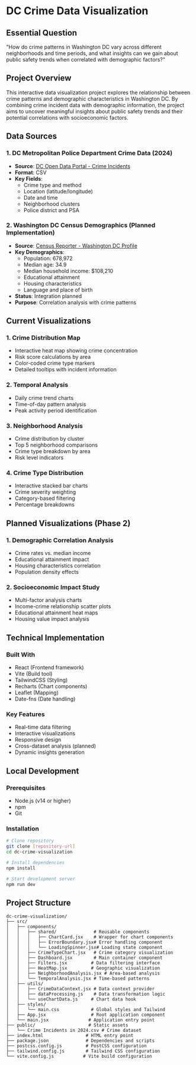 # DC Crime Data Visualization

## Essential Question
"How do crime patterns in Washington DC vary across different neighborhoods and time periods, and what insights can we gain about public safety trends when correlated with demographic factors?"

## Project Overview
This interactive data visualization project explores the relationship between crime patterns and demographic characteristics in Washington DC. By combining crime incident data with demographic information, the project aims to uncover meaningful insights about public safety trends and their potential correlations with socioeconomic factors.

## Data Sources

### 1. DC Metropolitan Police Department Crime Data (2024)
- **Source**: [DC Open Data Portal - Crime Incidents](https://catalog.data.gov/dataset/crime-incidents-in-2024)
- **Format**: CSV
- **Key Fields**:
  - Crime type and method
  - Location (latitude/longitude)
  - Date and time
  - Neighborhood clusters
  - Police district and PSA

### 2. Washington DC Census Demographics (Planned Implementation)
- **Source**: [Census Reporter - Washington DC Profile](https://censusreporter.org/profiles/16000US1150000-washington-dc/)
- **Key Demographics**:
  - Population: 678,972
  - Median age: 34.9
  - Median household income: $108,210
  - Educational attainment
  - Housing characteristics
  - Language and place of birth
- **Status**: Integration planned
- **Purpose**: Correlation analysis with crime patterns

## Current Visualizations

### 1. Crime Distribution Map
- Interactive heat map showing crime concentration
- Risk score calculations by area
- Color-coded crime type markers
- Detailed tooltips with incident information

### 2. Temporal Analysis
- Daily crime trend charts
- Time-of-day pattern analysis
- Peak activity period identification

### 3. Neighborhood Analysis
- Crime distribution by cluster
- Top 5 neighborhood comparisons
- Crime type breakdown by area
- Risk level indicators

### 4. Crime Type Distribution
- Interactive stacked bar charts
- Crime severity weighting
- Category-based filtering
- Percentage breakdowns

## Planned Visualizations (Phase 2)

### 1. Demographic Correlation Analysis
- Crime rates vs. median income
- Educational attainment impact
- Housing characteristics correlation
- Population density effects

### 2. Socioeconomic Impact Study
- Multi-factor analysis charts
- Income-crime relationship scatter plots
- Educational attainment heat maps
- Housing value impact analysis

## Technical Implementation

### Built With
- React (Frontend framework)
- Vite (Build tool)
- TailwindCSS (Styling)
- Recharts (Chart components)
- Leaflet (Mapping)
- Date-fns (Date handling)

### Key Features
- Real-time data filtering
- Interactive visualizations
- Responsive design
- Cross-dataset analysis (planned)
- Dynamic insights generation

## Local Development

### Prerequisites
- Node.js (v14 or higher)
- npm
- Git

### Installation
```bash
# Clone repository
git clone [repository-url]
cd dc-crime-visualization

# Install dependencies
npm install

# Start development server
npm run dev

```

## Project Structure
```
dc-crime-visualization/
├── src/
│   ├── components/
│   │   ├── shared/              # Reusable components
│   │   │   ├── ChartCard.jsx    # Wrapper for chart components
│   │   │   ├── ErrorBoundary.jsx# Error handling component
│   │   │   └── LoadingSpinner.jsx# Loading state component
│   │   ├── CrimeTypeChart.jsx   # Crime category visualization
│   │   ├── Dashboard.jsx        # Main container component
│   │   ├── Filters.jsx         # Data filtering interface
│   │   ├── HeatMap.jsx         # Geographic visualization
│   │   ├── NeighborhoodAnalysis.jsx # Area-based analysis
│   │   └── TemporalAnalysis.jsx # Time-based patterns
│   ├── utils/
│   │   ├── CrimeDataContext.jsx # Data context provider
│   │   ├── dataProcessing.js    # Data transformation logic
│   │   └── useChartData.js     # Chart data hook
│   ├── styles/
│   │   └── main.css            # Global styles and Tailwind
│   ├── App.jsx                 # Root application component
│   └── main.jsx               # Application entry point
├── public/                    # Static assets
│   └── Crime Incidents in 2024.csv # Crime dataset
├── index.html                # HTML entry point
├── package.json              # Dependencies and scripts
├── postcss.config.js         # PostCSS configuration
├── tailwind.config.js        # Tailwind CSS configuration
└── vite.config.js           # Vite build configuration
```

